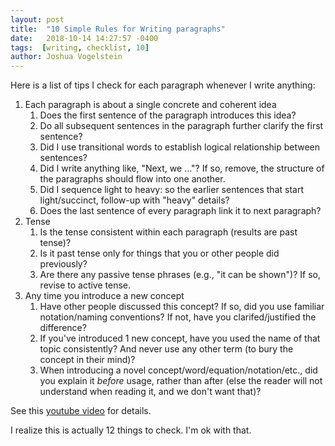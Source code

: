 ```yaml
---
layout: post
title:  "10 Simple Rules for Writing paragraphs"
date:   2018-10-14 14:27:57 -0400
tags:  [writing, checklist, 10]
author: Joshua Vogelstein
---
```


Here is a list of tips I check for each paragraph whenever I write anything:


1. Each paragraph is about a single concrete and coherent idea
    1. Does the first sentence of the paragraph introduces this idea?  
    2. Do all subsequent sentences in the paragraph further clarify the first sentence?
    3. Did I use transitional words to establish logical relationship between sentences?
    4. Did I  write anything like,  "Next, we ..."?  If so, remove, the structure of the paragraphs should flow into one another.
    5. Did I sequence light to heavy: so the earlier sentences that start light/succinct, follow-up with "heavy" details?
    6. Does the last sentence of every paragraph link it to next paragraph?
2. Tense
    1. Is the tense consistent within each paragraph (results are past tense)?
    2. Is it past tense only for things that you or other people did previously?
    3. Are there any passive tense phrases (e.g., "it can be shown")? If so, revise to active tense.
3. Any time you introduce a new concept
    1.  Have other people discussed this concept? If so, did you use familiar   notation/naming conventions? If not, have you clarifed/justified the difference?
    2.  If you've introduced 1 new concept, have you used the name of that topic consistently? And never use any other term (to bury the concept in their mind)?
    3.  When introducing a novel concept/word/equation/notation/etc., did you explain it *before* usage, rather than after (else the reader will not understand when reading it, and we don't want that)?
  
  
See this [youtube video](https://www.youtube.com/watch?v=rZxaSMzstB8) for details.

I realize this is actually 12 things to check.  I'm ok with that.